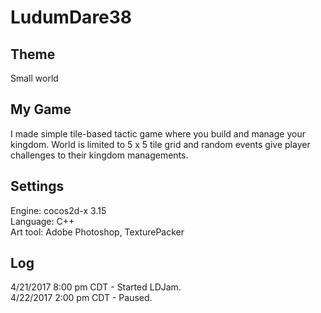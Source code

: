 # LudumDare38

## Theme
Small world

## My Game
I made simple tile-based tactic game where you build and manage your kingdom. World is limited to 5 x 5 tile grid and random events give player challenges to their kingdom managements.

## Settings
Engine: cocos2d-x 3.15  
Language: C++  
Art tool: Adobe Photoshop, TexturePacker

## Log
4/21/2017 8:00 pm CDT - Started LDJam.  
4/22/2017 2:00 pm CDT - Paused.  
